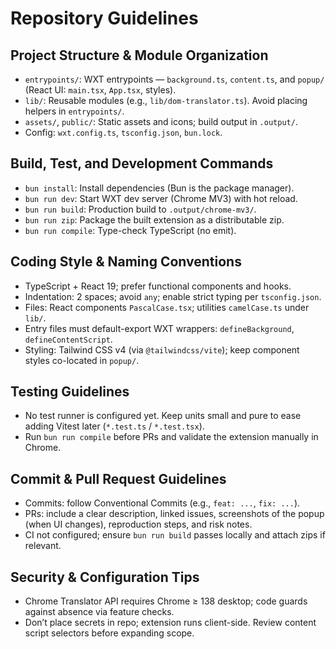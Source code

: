# Repository Guidelines

## Project Structure & Module Organization
- `entrypoints/`: WXT entrypoints — `background.ts`, `content.ts`, and `popup/` (React UI: `main.tsx`, `App.tsx`, styles).
- `lib/`: Reusable modules (e.g., `lib/dom-translator.ts`). Avoid placing helpers in `entrypoints/`.
- `assets/`, `public/`: Static assets and icons; build output in `.output/`.
- Config: `wxt.config.ts`, `tsconfig.json`, `bun.lock`.

## Build, Test, and Development Commands
- `bun install`: Install dependencies (Bun is the package manager).
- `bun run dev`: Start WXT dev server (Chrome MV3) with hot reload.
- `bun run build`: Production build to `.output/chrome-mv3/`.
- `bun run zip`: Package the built extension as a distributable zip.
- `bun run compile`: Type-check TypeScript (no emit).

## Coding Style & Naming Conventions
- TypeScript + React 19; prefer functional components and hooks.
- Indentation: 2 spaces; avoid `any`; enable strict typing per `tsconfig.json`.
- Files: React components `PascalCase.tsx`; utilities `camelCase.ts` under `lib/`.
- Entry files must default-export WXT wrappers: `defineBackground`, `defineContentScript`.
- Styling: Tailwind CSS v4 (via `@tailwindcss/vite`); keep component styles co-located in `popup/`.

## Testing Guidelines
- No test runner is configured yet. Keep units small and pure to ease adding Vitest later (`*.test.ts` / `*.test.tsx`).
- Run `bun run compile` before PRs and validate the extension manually in Chrome.

## Commit & Pull Request Guidelines
- Commits: follow Conventional Commits (e.g., `feat: ...`, `fix: ...`).
- PRs: include a clear description, linked issues, screenshots of the popup (when UI changes), reproduction steps, and risk notes.
- CI not configured; ensure `bun run build` passes locally and attach zips if relevant.

## Security & Configuration Tips
- Chrome Translator API requires Chrome ≥ 138 desktop; code guards against absence via feature checks.
- Don’t place secrets in repo; extension runs client-side. Review content script selectors before expanding scope.
